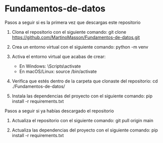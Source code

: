 # Fundamentos-de-datos
Pasos a seguir si es la primera vez que descargas este repositorio

1. Clona el repositorio con el siguiente comando:
    git clone https://github.com/MartinoMasson/Fundamentos-de-datos.git

2. Crea un entorno virtual con el siguiente comando:
    python -m venv <nombre del ambiente>

3. Activa el entorno virtual que acabas de crear:
    - En Windows:
      <nombre del ambiente>\Scripts\activate
    - En macOS/Linux:
      source <nombre del ambiente>/bin/activate

4. Verifica que estés dentro de la carpeta que clonaste del repositorio:
    cd ./Fundamentos-de-datos/

5. Instala las dependencias del proyecto con el siguiente comando:
    pip install -r requirements.txt


Pasos a seguir si ya habías descargado el repositorio

1. Actualiza el repositorio con el siguiente comando:
    git pull origin main

2. Actualiza las dependencias del proyecto con el siguiente comando:
    pip install -r requirements.txt
    